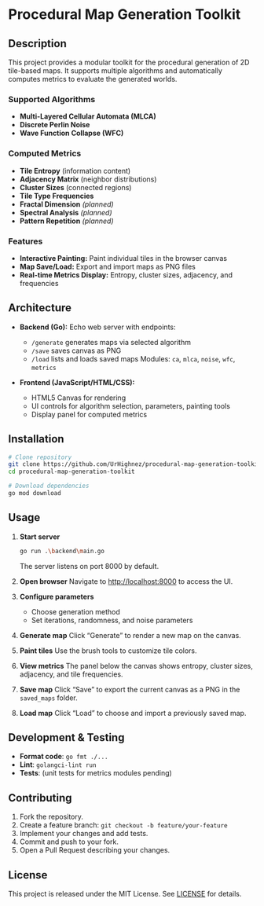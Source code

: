 # Procedural Map Generation Toolkit

## Description

This project provides a modular toolkit for the procedural generation of 2D tile-based maps. It supports multiple
algorithms and automatically computes metrics to evaluate the generated worlds.

### Supported Algorithms

* **Multi-Layered Cellular Automata (MLCA)**
* **Discrete Perlin Noise**
* **Wave Function Collapse (WFC)**

### Computed Metrics

* **Tile Entropy** (information content)
* **Adjacency Matrix** (neighbor distributions)
* **Cluster Sizes** (connected regions)
* **Tile Type Frequencies**
* **Fractal Dimension** *(planned)*
* **Spectral Analysis** *(planned)*
* **Pattern Repetition** *(planned)*

### Features

* **Interactive Painting:** Paint individual tiles in the browser canvas
* **Map Save/Load:** Export and import maps as PNG files
* **Real-time Metrics Display:** Entropy, cluster sizes, adjacency, and frequencies

## Architecture

* **Backend (Go):** Echo web server with endpoints:

    * `/generate` generates maps via selected algorithm
    * `/save` saves canvas as PNG
    * `/load` lists and loads saved maps
      Modules: `ca`, `mlca`, `noise`, `wfc`, `metrics`
* **Frontend (JavaScript/HTML/CSS):**

    * HTML5 Canvas for rendering
    * UI controls for algorithm selection, parameters, painting tools
    * Display panel for computed metrics

## Installation

```bash
# Clone repository
git clone https://github.com/UrHighnez/procedural-map-generation-toolkit.git
cd procedural-map-generation-toolkit

# Download dependencies
go mod download
```

## Usage

1. **Start server**

   ```bash
   go run .\backend\main.go
   ```

   The server listens on port 8000 by default.

2. **Open browser**
   Navigate to [http://localhost:8000](http://localhost:8000) to access the UI.

3. **Configure parameters**

    * Choose generation method
    * Set iterations, randomness, and noise parameters

4. **Generate map**
   Click “Generate” to render a new map on the canvas.

5. **Paint tiles**
   Use the brush tools to customize tile colors.

6. **View metrics**
   The panel below the canvas shows entropy, cluster sizes, adjacency, and tile frequencies.

7. **Save map**
   Click “Save” to export the current canvas as a PNG in the `saved_maps` folder.

8. **Load map**
   Click “Load” to choose and import a previously saved map.

## Development & Testing

* **Format code**: `go fmt ./...`
* **Lint**: `golangci-lint run`
* **Tests**: (unit tests for metrics modules pending)

## Contributing

1. Fork the repository.
2. Create a feature branch: `git checkout -b feature/your-feature`
3. Implement your changes and add tests.
4. Commit and push to your fork.
5. Open a Pull Request describing your changes.

## License

This project is released under the MIT License. See [LICENSE](LICENSE) for details.

